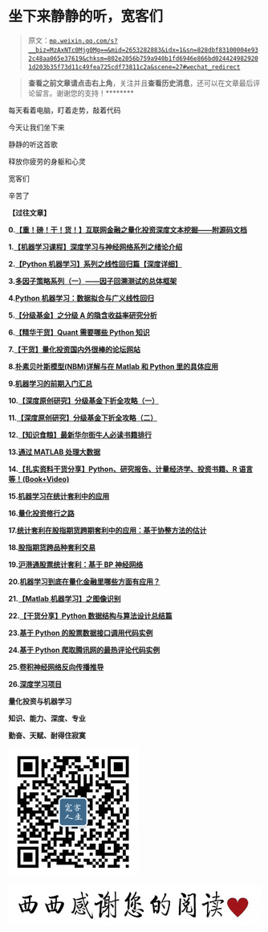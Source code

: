 # 坐下来静静的听，宽客们

> 原文：[`mp.weixin.qq.com/s?__biz=MzAxNTc0Mjg0Mg==&mid=2653282883&idx=1&sn=828dbf83100004e932c48aa065e37619&chksm=802e2056b759a940b1fd6946e866bd0244249829201d203b35f73d11c49fea725cdf73811c2a&scene=27#wechat_redirect`](http://mp.weixin.qq.com/s?__biz=MzAxNTc0Mjg0Mg==&mid=2653282883&idx=1&sn=828dbf83100004e932c48aa065e37619&chksm=802e2056b759a940b1fd6946e866bd0244249829201d203b35f73d11c49fea725cdf73811c2a&scene=27#wechat_redirect)

> ********查看之前文章请点击右上角********，关注并且******查看历史消息******，还可以在文章最后评论留言。谢谢您的支持！********

每天看着电脑，盯着走势，敲着代码

今天让我们坐下来

静静的听这首歌

释放你疲劳的身躯和心灵

宽客们

辛苦了

**【过往文章】**

**0.[【重！磅！干！货！】互联网金融之量化投资深度文本挖掘——附源码文档](http://mp.weixin.qq.com/s?__biz=MzAxNTc0Mjg0Mg==&mid=2653282879&idx=1&sn=12a91c4b8317662fbae470541ebe4683&scene=21#wechat_redirect)**

**1.[【机器学习课程】深度学习与神经网络系列之绪论介绍](http://mp.weixin.qq.com/s?__biz=MzAxNTc0Mjg0Mg==&mid=404690945&idx=1&sn=39ae29caade4b2fac87304d5091ecfc0&scene=21#wechat_redirect)** 

**2.[【Python 机器学习】系列之线性回归篇【深度详细】](http://mp.weixin.qq.com/s?__biz=MzAxNTc0Mjg0Mg==&mid=405488375&idx=1&sn=e06859f0d3cf5102946bd1551d80184a&scene=21#wechat_redirect)** 

**3.[多因子策略系列（一）——因子回溯测试的总体框架](http://mp.weixin.qq.com/s?__biz=MzAxNTc0Mjg0Mg==&mid=404506736&idx=1&sn=20737eb5d6d9ab45a9de576014991db7&scene=21#wechat_redirect)** 

**4.[Python 机器学习：数据拟合与广义线性回归](http://mp.weixin.qq.com/s?__biz=MzAxNTc0Mjg0Mg==&mid=404455727&idx=4&sn=eec006e2fab671f0ac11bdbc8e9299a7&scene=21#wechat_redirect)** 

**5.[【分级基金】之分级 A 的隐含收益率研究分析](http://mp.weixin.qq.com/s?__biz=MzAxNTc0Mjg0Mg==&mid=401876825&idx=1&sn=d2eed5059426af15d1eb60821ccc9bcf&scene=21#wechat_redirect)** 

**6.[【精华干货】Quant 需要哪些 Python 知识](http://mp.weixin.qq.com/s?__biz=MzAxNTc0Mjg0Mg==&mid=405488375&idx=2&sn=bb7bd9d7eadea8ad68f1f404bbb0753a&scene=21#wechat_redirect)**

**7.[【干货】量化投资国内外很棒的论坛网站](http://mp.weixin.qq.com/s?__biz=MzAxNTc0Mjg0Mg==&mid=404455727&idx=2&sn=11acb86a872c0b4871ac094136903f3d&scene=21#wechat_redirect)**

**8.[朴素贝叶斯模型(NBM)详解与在 Matlab 和 Python 里的具体应用](http://mp.weixin.qq.com/s?__biz=MzAxNTc0Mjg0Mg==&mid=401834925&idx=1&sn=d56246158c1002b2330a7c26fd401db6&scene=21#wechat_redirect)**

**9.[机器学习的前期入门汇总](http://mp.weixin.qq.com/s?__biz=MzAxNTc0Mjg0Mg==&mid=404455727&idx=3&sn=d05688effdbb0583031ef9ae98c64387&scene=21#wechat_redirect)**

**10.[【深度原创研究】分级基金下折全攻略（一）](http://mp.weixin.qq.com/s?__biz=MzAxNTc0Mjg0Mg==&mid=403551881&idx=1&sn=e1ed56f607a0fe187dd7a0cf5178b638&scene=21#wechat_redirect)**

**11.[【深度原创研究】分级基金下折全攻略（二）](http://mp.weixin.qq.com/s?__biz=MzAxNTc0Mjg0Mg==&mid=403626226&idx=1&sn=4d1f56a6599c92fd6688e5eb5d7d15dc&scene=21#wechat_redirect)**

**12.[【知识食粮】最新华尔街牛人必读书籍排行](http://mp.weixin.qq.com/s?__biz=MzAxNTc0Mjg0Mg==&mid=401910135&idx=1&sn=43d5eb7549281bb9231a3be831302139&scene=21#wechat_redirect)**

**13.[通过 MATLAB 处理大数据](http://mp.weixin.qq.com/s?__biz=MzAxNTc0Mjg0Mg==&mid=401910135&idx=2&sn=5289317b5fa1afe4a5a4115520aaa8ac&scene=21#wechat_redirect)**

**14.[【扎实资料干货分享】Python、研究报告、计量经济学、投资书籍、R 语言等！(Book+Video)](http://mp.weixin.qq.com/s?__biz=MzAxNTc0Mjg0Mg==&mid=2653282744&idx=2&sn=c9e9fbf1fd0cd4efa8bf08b9c5f16d8a&scene=21#wechat_redirect)**

**15.[机器学习在统计套利中的应用](http://mp.weixin.qq.com/s?__biz=MzAxNTc0Mjg0Mg==&mid=2653282744&idx=3&sn=85d30593998974cfaf714ac0cf81f8cd&scene=21#wechat_redirect)**

**16.[量化投资修行之路](http://mp.weixin.qq.com/s?__biz=MzAxNTc0Mjg0Mg==&mid=2653282744&idx=4&sn=0ff993c537b4b1689967f1560dfd45be&scene=21#wechat_redirect)**

**17.[统计套利在股指期货跨期套利中的应用：基于协整方法的估计](http://mp.weixin.qq.com/s?__biz=MzAxNTc0Mjg0Mg==&mid=405625337&idx=3&sn=60d19beefab3a1636554b216a9b05742&scene=21#wechat_redirect)**

**18.[股指期货跨品种套利交易](http://mp.weixin.qq.com/s?__biz=MzAxNTc0Mjg0Mg==&mid=405625337&idx=2&sn=e136d7bb6542789fa12f1f90dd206641&scene=21#wechat_redirect)**

**19.[沪港通股票统计套利：基于 BP 神经网络](http://mp.weixin.qq.com/s?__biz=MzAxNTc0Mjg0Mg==&mid=405625337&idx=1&sn=c7d62703af3e5cdb90f0b1b853f8a483&scene=21#wechat_redirect)**

**20.[机器学习到底在量化金融里哪些方面有应用？](http://mp.weixin.qq.com/s?__biz=MzAxNTc0Mjg0Mg==&mid=2653282744&idx=1&sn=73db745def6298a1e352c03f51d26d95&scene=21#wechat_redirect)**

**21.[【Matlab 机器学习】之图像识别](http://mp.weixin.qq.com/s?__biz=MzAxNTc0Mjg0Mg==&mid=2653282814&idx=1&sn=f1224ea30942468ee39aa96d6ea0dd8f&scene=21#wechat_redirect)**

**22.[【干货分享】Python 数据结构与算法设计总结篇](http://mp.weixin.qq.com/s?__biz=MzAxNTc0Mjg0Mg==&mid=2653282752&idx=1&sn=5db4c3e27508abc083a7a5f388ddb6ed&scene=21#wechat_redirect)**

**23.[基于 Python 的股票数据接口调用代码实例](http://mp.weixin.qq.com/s?__biz=MzAxNTc0Mjg0Mg==&mid=2653282828&idx=1&sn=126ad1c21ce5795f8744690cb1effc13&scene=21#wechat_redirect)**

**24.[基于 Python 爬取腾讯网的最热评论代码实例](http://mp.weixin.qq.com/s?__biz=MzAxNTc0Mjg0Mg==&mid=2653282828&idx=2&sn=d73b96b78ce43b151c69ab3e70e4d24c&scene=21#wechat_redirect)**

**25.[卷积神经网络反向传播推导](http://mp.weixin.qq.com/s?__biz=MzAxNTc0Mjg0Mg==&mid=2653282851&idx=1&sn=6cc6f32f8d35089a3c80cdc4c95b48a9&scene=21#wechat_redirect)**

**26.[深度学习项目](http://mp.weixin.qq.com/s?__biz=MzAxNTc0Mjg0Mg==&mid=2653282851&idx=2&sn=d683b6a6570309b7dc07d79829c56b72&scene=21#wechat_redirect)**

****量化投资与机器学习****

****知识、能力、深度、专业****

****勤奋、天赋、耐得住寂寞****

****![](img/cf62bb6583f105d60d96a70956b1c14c.png)**** 

****![](img/aa890b215d613632c0e6ce634c1f2d87.png)****